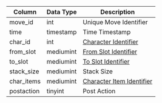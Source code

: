 | Column     | Data Type | Description                                                                                  |
| ---------- | --------- | -------------------------------------------------------------------------------------------- |
| move_id    | int       | Unique Move Identifier                                                                       |
| time       | timestamp | Time Timestamp                                                                               |
| char_id    | int       | [Character Identifier](character_data.md)                                                    |
| from_slot  | mediumint | [From Slot Identifier](https://eqemu.gitbook.io/server/categories/inventory/inventory-slots) |
| to_slot    | mediumint | [To Slot Identifier](https://eqemu.gitbook.io/server/categories/inventory/inventory-slots)   |
| stack_size | mediumint | Stack Size                                                                                   |
| char_items | mediumint | [Character Item Identifier](items.md)                                                        |
| postaction | tinyint   | Post Action                                                                                  |